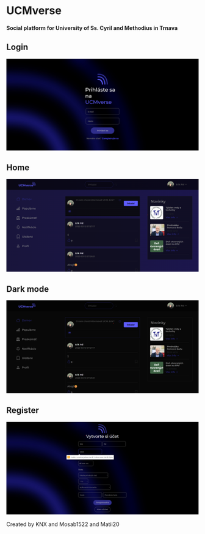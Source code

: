 # UCMverse
#### Social platform for University of Ss. Cyril and Methodius in Trnava

## Login
![photo](./ucm/1.png?raw=true)
## Home
![photo](./ucm/2.png?raw=true)
## Dark mode
![photo](./ucm/3.png?raw=true)
## Register
![photo](./ucm/4.png?raw=true)

Created by KNX and Mosab1522 and Matii20
